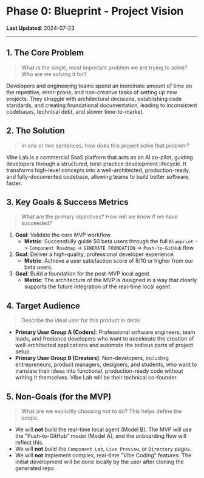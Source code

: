 # Phase 0: Blueprint - Project Vision

**Last Updated**: 2024-07-23

---

## 1. The Core Problem
> What is the single, most important problem we are trying to solve? Who are we solving it for?

Developers and engineering teams spend an inordinate amount of time on the repetitive, error-prone, and non-creative tasks of setting up new projects. They struggle with architectural decisions, establishing code standards, and creating foundational documentation, leading to inconsistent codebases, technical debt, and slower time-to-market.

## 2. The Solution
> In one or two sentences, how does this project solve that problem?

Vibe Lab is a commercial SaaS platform that acts as an AI co-pilot, guiding developers through a structured, best-practice development lifecycle. It transforms high-level concepts into a well-architected, production-ready, and fully-documented codebase, allowing teams to build better software, faster.

## 3. Key Goals & Success Metrics
> What are the primary objectives? How will we know if we have succeeded?

1.  **Goal**: Validate the core MVP workflow.
    *   **Metric**: Successfully guide 50 beta users through the full `Blueprint` -> `Component Roadmap` -> `GENERATE FOUNDATION` -> `Push-to-GitHub` flow.
2.  **Goal**: Deliver a high-quality, professional developer experience.
    *   **Metric**: Achieve a user satisfaction score of 8/10 or higher from our beta users.
3.  **Goal**: Build a foundation for the post-MVP local agent.
    *   **Metric**: The architecture of the MVP is designed in a way that clearly supports the future integration of the real-time local agent.

## 4. Target Audience
> Describe the ideal user for this product in detail.

*   **Primary User Group A (Coders)**: Professional software engineers, team leads, and freelance developers who want to accelerate the creation of well-architected applications and automate the tedious parts of project setup.
*   **Primary User Group B (Creators)**: Non-developers, including entrepreneurs, product managers, designers, and students, who want to translate their ideas into functional, production-ready code without writing it themselves. Vibe Lab will be their technical co-founder.

## 5. Non-Goals (for the MVP)
> What are we explicitly choosing *not* to do? This helps define the scope.

*   We will **not** build the real-time local agent (Model B). The MVP will use the "Push-to-GitHub" model (Model A), and the onboarding flow will reflect this.
*   We will **not** build the `Component Lab`, `Live Preview`, or `Directory` pages.
*   We will **not** implement complex, real-time "Vibe Coding" features. The initial development will be done locally by the user after cloning the generated repo. 